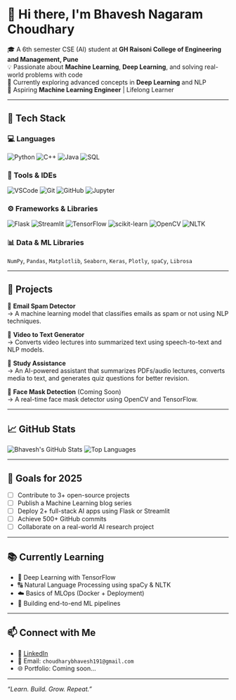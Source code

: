# 👋 Hi there, I'm Bhavesh Nagaram Choudhary

🎓 A 6th semester CSE (AI) student at **GH Raisoni College of Engineering and Management, Pune**  
💡 Passionate about **Machine Learning**, **Deep Learning**, and solving real-world problems with code  
🧠 Currently exploring advanced concepts in **Deep Learning** and NLP  
🎯 Aspiring **Machine Learning Engineer** | Lifelong Learner  

---

## 🚀 Tech Stack

### 💻 Languages
![Python](https://img.shields.io/badge/Python-3776AB?style=for-the-badge&logo=python&logoColor=white)
![C++](https://img.shields.io/badge/C++-00599C?style=for-the-badge&logo=cplusplus&logoColor=white)
![Java](https://img.shields.io/badge/Java-ED8B00?style=for-the-badge&logo=java&logoColor=white)
![SQL](https://img.shields.io/badge/SQL-4479A1?style=for-the-badge&logo=postgresql&logoColor=white)

### 🧰 Tools & IDEs
![VSCode](https://img.shields.io/badge/VS%20Code-007ACC?style=for-the-badge&logo=visual-studio-code&logoColor=white)
![Git](https://img.shields.io/badge/Git-F05032?style=for-the-badge&logo=git&logoColor=white)
![GitHub](https://img.shields.io/badge/GitHub-181717?style=for-the-badge&logo=github&logoColor=white)
![Jupyter](https://img.shields.io/badge/Jupyter-F37626?style=for-the-badge&logo=jupyter&logoColor=white)

### ⚙️ Frameworks & Libraries
![Flask](https://img.shields.io/badge/Flask-000000?style=for-the-badge&logo=flask&logoColor=white)
![Streamlit](https://img.shields.io/badge/Streamlit-FF4B4B?style=for-the-badge&logo=streamlit&logoColor=white)
![TensorFlow](https://img.shields.io/badge/TensorFlow-FF6F00?style=for-the-badge&logo=tensorflow&logoColor=white)
![scikit-learn](https://img.shields.io/badge/Scikit--Learn-F7931E?style=for-the-badge&logo=scikit-learn&logoColor=white)
![OpenCV](https://img.shields.io/badge/OpenCV-27338e?style=for-the-badge&logo=opencv&logoColor=white)
![NLTK](https://img.shields.io/badge/NLTK-6200EA?style=for-the-badge)

### 📊 Data & ML Libraries
`NumPy`, `Pandas`, `Matplotlib`, `Seaborn`, `Keras`, `Plotly`, `spaCy`, `Librosa`

---

## 🧠 Projects

🔹 **Email Spam Detector**  
→ A machine learning model that classifies emails as spam or not using NLP techniques.  

🔹 **Video to Text Generator**  
→ Converts video lectures into summarized text using speech-to-text and NLP models.  

🔹 **Study Assistance**  
→ An AI-powered assistant that summarizes PDFs/audio lectures, converts media to text, and generates quiz questions for better revision.

🔹 **Face Mask Detection** (Coming Soon)  
→ A real-time face mask detector using OpenCV and TensorFlow.

---

## 📈 GitHub Stats

![Bhavesh's GitHub Stats](https://github-readme-stats.vercel.app/api?username=bhavesh-choudhary1&show_icons=true&theme=radical)
![Top Languages](https://github-readme-stats.vercel.app/api/top-langs/?username=bhavesh-choudhary1&layout=compact&theme=radical)

---

## 🔭 Goals for 2025
- [ ] Contribute to 3+ open-source projects
- [ ] Publish a Machine Learning blog series
- [ ] Deploy 2+ full-stack AI apps using Flask or Streamlit
- [ ] Achieve 500+ GitHub commits
- [ ] Collaborate on a real-world AI research project

---

## 📚 Currently Learning
- 🤖 Deep Learning with TensorFlow
- 🔠 Natural Language Processing using spaCy & NLTK
- ☁️ Basics of MLOps (Docker + Deployment)
- 🧠 Building end-to-end ML pipelines

---

## 📫 Connect with Me

- 💼 [LinkedIn](https://www.linkedin.com/in/bhavesh-choudhary-351434255?utm_source=share&utm_campaign=share_via&utm_content=profile&utm_medium=android_app) <!-- Replace with real URL -->
- 📧 Email: `choudharybhavesh191@gmail.com` <!-- Optional -->
- 🌐 Portfolio: Coming soon...

---

_“Learn. Build. Grow. Repeat.”_
